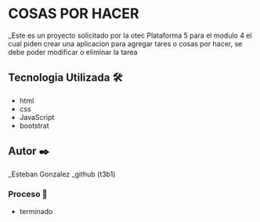 # COSAS POR HACER

_Este es un proyecto solicitado por la otec Plataforma 5 para el modulo 4 el cual piden crear
 una aplicacion para agregar tares o cosas por hacer, se debe poder modificar o eliminar la tarea 

## Tecnologia Utilizada 🛠️

- html
- css
- JavaScript
- bootstrat

## Autor ✒️
_Esteban Gonzalez
_github (t3b1)

### Proceso 🔧
- terminado